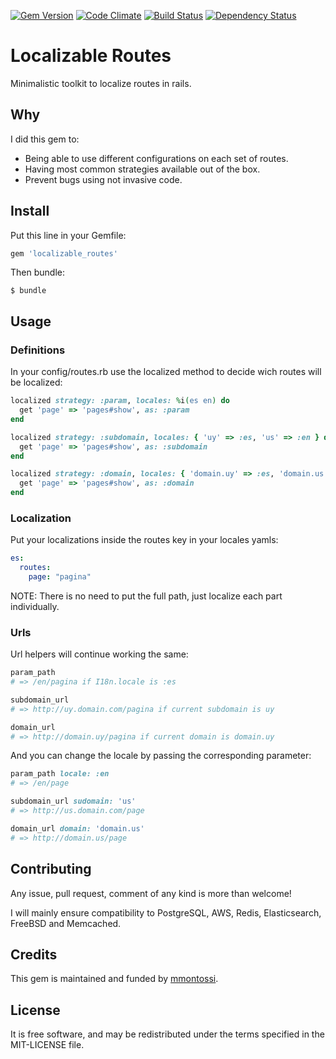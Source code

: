 [![Gem Version](https://badge.fury.io/rb/localizable_routes.svg)](http://badge.fury.io/rb/localizable_routes)
[![Code Climate](https://codeclimate.com/github/mmontossi/localizable_routes/badges/gpa.svg)](https://codeclimate.com/github/mmontossi/localizable_routes)
[![Build Status](https://travis-ci.org/mmontossi/localizable_routes.svg)](https://travis-ci.org/mmontossi/localizable_routes)
[![Dependency Status](https://gemnasium.com/mmontossi/localizable_routes.svg)](https://gemnasium.com/mmontossi/localizable_routes)

# Localizable Routes

Minimalistic toolkit to localize routes in rails.

## Why

I did this gem to:

- Being able to use different configurations on each set of routes.
- Having most common strategies available out of the box.
- Prevent bugs using not invasive code.

## Install

Put this line in your Gemfile:
```ruby
gem 'localizable_routes'
```

Then bundle:
```
$ bundle
```

## Usage

### Definitions

In your config/routes.rb use the localized method to decide wich routes will be localized:
```ruby
localized strategy: :param, locales: %i(es en) do
  get 'page' => 'pages#show', as: :param
end

localized strategy: :subdomain, locales: { 'uy' => :es, 'us' => :en } do
  get 'page' => 'pages#show', as: :subdomain
end

localized strategy: :domain, locales: { 'domain.uy' => :es, 'domain.us' => :en } do
  get 'page' => 'pages#show', as: :domain
end
```

### Localization

Put your localizations inside the routes key in your locales yamls:
```yaml
es:
  routes:
    page: "pagina"
```

NOTE: There is no need to put the full path, just localize each part individually.

### Urls

Url helpers will continue working the same:
```ruby
param_path
# => /en/pagina if I18n.locale is :es

subdomain_url
# => http://uy.domain.com/pagina if current subdomain is uy

domain_url
# => http://domain.uy/pagina if current domain is domain.uy
```

And you can change the locale by passing the corresponding parameter:
```ruby
param_path locale: :en
# => /en/page

subdomain_url sudomain: 'us'
# => http://us.domain.com/page

domain_url domain: 'domain.us'
# => http://domain.us/page
```

## Contributing

Any issue, pull request, comment of any kind is more than welcome!

I will mainly ensure compatibility to PostgreSQL, AWS, Redis, Elasticsearch, FreeBSD and Memcached. 

## Credits

This gem is maintained and funded by [mmontossi](https://github.com/mmontossi).

## License

It is free software, and may be redistributed under the terms specified in the MIT-LICENSE file.
